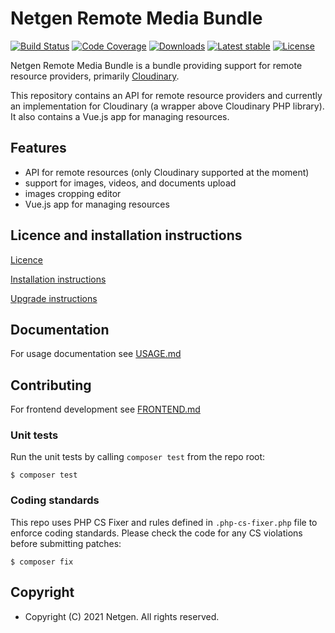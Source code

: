 # Netgen Remote Media Bundle

[![Build Status](https://img.shields.io/travis/netgen/NetgenRemoteMediaBundle.svg?style=flat-square)](https://travis-ci.org/netgen/NetgenRemoteMediaBundle)
[![Code Coverage](https://img.shields.io/codecov/c/github/netgen/NetgenRemoteMediaBundle.svg?style=flat-square)](https://codecov.io/gh/netgen/NetgenRemoteMediaBundle)
[![Downloads](https://img.shields.io/packagist/dt/netgen/remote-media-bundle.svg?style=flat-square)](https://packagist.org/packages/netgen/remote-media-bundle)
[![Latest stable](https://img.shields.io/packagist/v/netgen/remote-media-bundle.svg?style=flat-square)](https://packagist.org/packages/netgen/remote-media-bundle)
[![License](https://img.shields.io/github/license/netgen/NetgenRemoteMediaBundle.svg?style=flat-square)](LICENCE)

Netgen Remote Media Bundle is a bundle providing support for remote resource providers, primarily [Cloudinary](http://cloudinary.com/).

This repository contains an API for remote resource providers and currently an implementation for Cloudinary (a wrapper above Cloudinary PHP library). It also contains a Vue.js app for managing resources. 

## Features

- API for remote resources (only Cloudinary supported at the moment)
- support for images, videos, and documents upload
- images cropping editor
- Vue.js app for managing resources

## Licence and installation instructions

[Licence](LICENCE)

[Installation instructions](docs/INSTALL.md)

[Upgrade instructions](docs/UPGRADE.md)

## Documentation

For usage documentation see [USAGE.md](docs/USAGE.md)

## Contributing

For frontend development see [FRONTEND.md](docs/frontend.md)

### Unit tests

Run the unit tests by calling `composer test` from the repo root:

```
$ composer test
```

### Coding standards

This repo uses PHP CS Fixer and rules defined in `.php-cs-fixer.php` file to enforce coding
standards. Please check the code for any CS violations before submitting patches:

```
$ composer fix
```

## Copyright

- Copyright (C) 2021 Netgen. All rights reserved.
